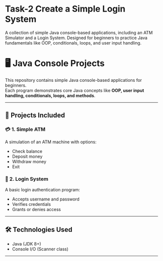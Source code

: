 # Task-2  Create a Simple Login System
A collection of simple Java console-based applications, including an ATM Simulator and a Login System. Designed for beginners to practice Java fundamentals like OOP, conditionals, loops, and user input handling.
# 🖥️ Java Console Projects

This repository contains simple Java console-based applications for beginners.  
Each program demonstrates core Java concepts like **OOP, user input handling, conditionals, loops, and methods**.

---

## 🚀 Projects Included

### 💳 1. Simple ATM
A simulation of an ATM machine with options:
- Check balance
- Deposit money
- Withdraw money
- Exit

### 🔐 2. Login System
A basic login authentication program:
- Accepts username and password
- Verifies credentials
- Grants or denies access

---

## 🛠️ Technologies Used
- Java (JDK 8+)
- Console I/O (Scanner class)

---
